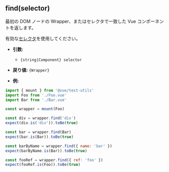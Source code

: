 ## find(selector)

最初の DOM ノードの Wrapper、またはセレクタで一致した Vue コンポーネントを返します。

有効な[セレクタ](../selectors.md)を使用してください。

- **引数:**
  - `{string|Component} selector`

- **戻り値:** `{Wrapper}`

- **例:**

```js
import { mount } from '@vue/test-utils'
import Foo from './Foo.vue'
import Bar from './Bar.vue'

const wrapper = mount(Foo)

const div = wrapper.find('div')
expect(div.is('div')).toBe(true)

const bar = wrapper.find(Bar)
expect(bar.is(Bar)).toBe(true)

const barByName = wrapper.find({ name: 'bar' })
expect(barByName.is(Bar)).toBe(true)

const fooRef = wrapper.find({ ref: 'foo' })
expect(fooRef.is(Foo)).toBe(true)
```
